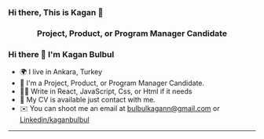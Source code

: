 ### Hi there, This is Kagan 👋

<h3 align="center">Project, Product, or Program Manager Candidate </h3>

### Hi there 👋 I'm Kagan Bulbul
- 🌍 I live in Ankara, Turkey
- 👔 I'm a Project, Product, or Program Manager Candidate. 
- 👨‍💻 Write in React, JavaScript, Css, or Html if it needs
- 💬 My CV is available just contact with me.
- ✉️ You can shoot me an email at [bulbulkagann@gmail.com](mailto:bulbulkagann@gmail.com) or [Linkedin/kaganbulbul](https://www.linkedin.com/in/kaganbulbul/)

---
